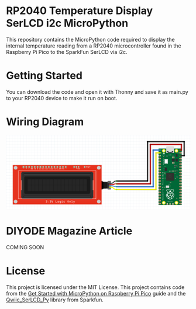 # RP2040 Temperature Display SerLCD i2c MicroPython

This repository contains the MicroPython code required to display the internal temperature reading from a RP2040 microcontroller found in the Raspberry Pi Pico to the SparkFun SerLCD via i2c.

# Getting Started

You can download the code and open it with Thonny and save it as main.py to your RP2040 device to make it run on boot.

# Wiring Diagram

![Raspberry Pi Pico SerLCD i2c Wiring Diagram](wiring.PNG)

# DIYODE Magazine Article

COMING SOON

# License

This project is licensed under the MIT License. This project contains code from the [Get Started with MicroPython on Raspberry Pi Pico](https://hackspace.raspberrypi.org/books/micropython-pico) guide and the [Qwiic_SerLCD_Py](https://github.com/sparkfun/Qwiic_SerLCD_Py) library from Sparkfun.
